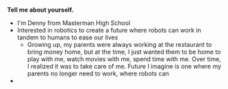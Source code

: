**Tell me about yourself.**
- I'm Denny from Masterman High School
- Interested in robotics to create a future where robots can work in tandem to humans to ease our lives
	- Growing up, my parents were always working at the restaurant to bring money home, but at the time, I just wanted them to be home to play with me, watch movies with me, spend time with me. Over time, I realized it was to take care of me. Future I imagine is one where my parents no longer need to work, where robots can 
- 
